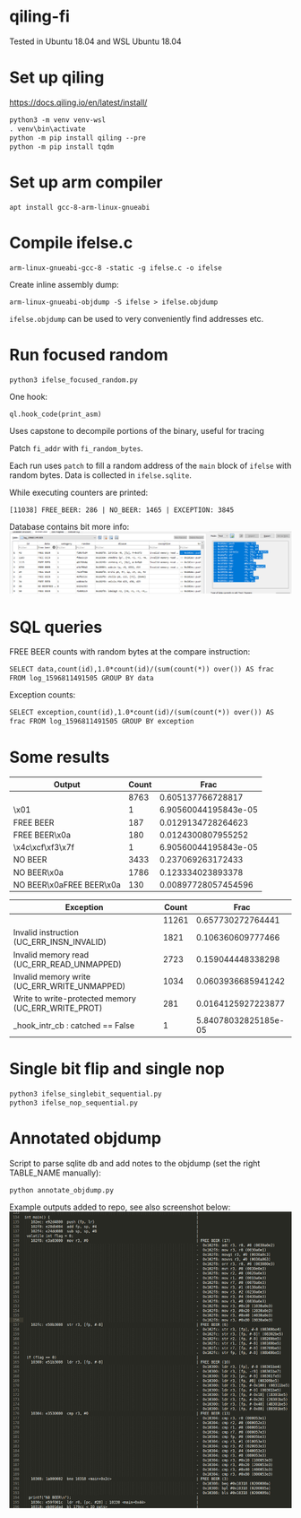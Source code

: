 # qiling-fi

Tested in Ubuntu 18.04 and WSL Ubuntu 18.04

# Set up qiling

https://docs.qiling.io/en/latest/install/

```
python3 -m venv venv-wsl
. venv\bin\activate
python -m pip install qiling --pre
python -m pip install tqdm
```

# Set up arm compiler

```
apt install gcc-8-arm-linux-gnueabi
```

# Compile ifelse.c

```
arm-linux-gnueabi-gcc-8 -static -g ifelse.c -o ifelse
```

Create inline assembly dump:

```
arm-linux-gnueabi-objdump -S ifelse > ifelse.objdump
```

`ifelse.objdump` can be used to very conveniently find addresses etc.

# Run focused random

```
python3 ifelse_focused_random.py
```

One hook:

```
ql.hook_code(print_asm)
```
Uses capstone to decompile portions of the binary, useful for tracing

Patch `fi_addr` with `fi_random_bytes`.

Each run uses `patch` to fill a random address of the `main` block of `ifelse` with random bytes. Data is collected in `ifelse.sqlite`. 

While executing counters are printed:
```
[11038] FREE_BEER: 286 | NO_BEER: 1465 | EXCEPTION: 3845
```

Database contains bit more info:
![database.png](database.png)

# SQL queries

FREE BEER counts with random bytes at the compare instruction:
```
SELECT data,count(id),1.0*count(id)/(sum(count(*)) over()) AS frac FROM log_1596811491505 GROUP BY data
```

Exception counts:
```
SELECT exception,count(id),1.0*count(id)/(sum(count(*)) over()) AS frac FROM log_1596811491505 GROUP BY exception
```

# Some results
|  Output                  | Count |  Frac                 |
|--------------------------|-------|-----------------------|
|                          | 8763  | 0.605137766728817     |
|\x01                      | 1     | 6.90560044195843e-05  |
|FREE BEER                 | 187   | 0.0129134728264623    |
|FREE BEER\x0a             | 180   | 0.0124300807955252    |
|\x4c\xcf\xf3\x7f          | 1     | 6.90560044195843e-05  |
|NO BEER                   | 3433  | 0.237069263172433     |
|NO BEER\x0a               | 1786  | 0.123334023893378     |
|NO BEER\x0aFREE BEER\x0a  | 130   | 0.00897728057454596   |

|  Exception                                          |  Count |  Frac                 |
|-----------------------------------------------------|--------|-----------------------|
| 	                                                  |  11261 | 0.657730272764441     |
| Invalid instruction (UC_ERR_INSN_INVALID)           |  1821  | 0.106360609777466     |
| Invalid memory read (UC_ERR_READ_UNMAPPED)          |  2723  | 0.159044448338298     |
| Invalid memory write (UC_ERR_WRITE_UNMAPPED)        |  1034  | 0.0603936685941242    |
| Write to write-protected memory (UC_ERR_WRITE_PROT) |  281   | 0.0164125927223877    |
| _hook_intr_cb : catched == False                    |  1     | 5.84078032825185e-05  |


# Single bit flip and single nop

```
python3 ifelse_singlebit_sequential.py
python3 ifelse_nop_sequential.py
```

# Annotated objdump

Script to parse sqlite db and add notes to the objdump (set the right TABLE_NAME manually):
```
python annotate_objdump.py
```

Example outputs added to repo, see also screenshot below:
![free_beer_flip.png](free_beer_flip.png)